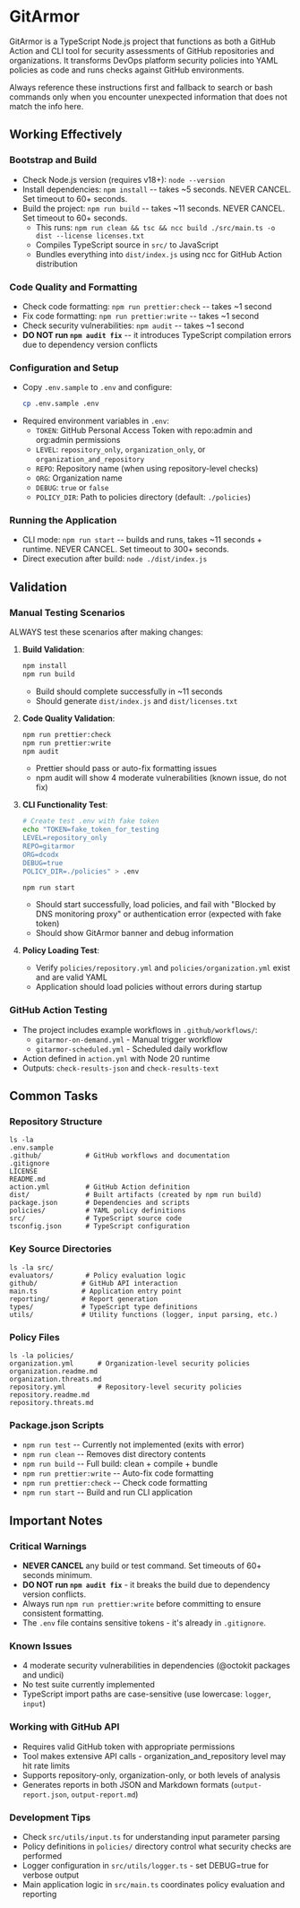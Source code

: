 # GitArmor
GitArmor is a TypeScript Node.js project that functions as both a GitHub Action and CLI tool for security assessments of GitHub repositories and organizations. It transforms DevOps platform security policies into YAML policies as code and runs checks against GitHub environments.

Always reference these instructions first and fallback to search or bash commands only when you encounter unexpected information that does not match the info here.

## Working Effectively

### Bootstrap and Build
- Check Node.js version (requires v18+): `node --version`
- Install dependencies: `npm install` -- takes ~5 seconds. NEVER CANCEL. Set timeout to 60+ seconds.
- Build the project: `npm run build` -- takes ~11 seconds. NEVER CANCEL. Set timeout to 60+ seconds.
  - This runs: `npm run clean && tsc && ncc build ./src/main.ts -o dist --license licenses.txt`
  - Compiles TypeScript source in `src/` to JavaScript
  - Bundles everything into `dist/index.js` using ncc for GitHub Action distribution

### Code Quality and Formatting
- Check code formatting: `npm run prettier:check` -- takes ~1 second
- Fix code formatting: `npm run prettier:write` -- takes ~1 second
- Check security vulnerabilities: `npm audit` -- takes ~1 second
- **DO NOT run `npm audit fix`** -- it introduces TypeScript compilation errors due to dependency version conflicts

### Configuration and Setup
- Copy `.env.sample` to `.env` and configure:
  ```bash
  cp .env.sample .env
  ```
- Required environment variables in `.env`:
  - `TOKEN`: GitHub Personal Access Token with repo:admin and org:admin permissions
  - `LEVEL`: `repository_only`, `organization_only`, or `organization_and_repository`
  - `REPO`: Repository name (when using repository-level checks)
  - `ORG`: Organization name
  - `DEBUG`: `true` or `false`
  - `POLICY_DIR`: Path to policies directory (default: `./policies`)

### Running the Application
- CLI mode: `npm run start` -- builds and runs, takes ~11 seconds + runtime. NEVER CANCEL. Set timeout to 300+ seconds.
- Direct execution after build: `node ./dist/index.js`

## Validation

### Manual Testing Scenarios
ALWAYS test these scenarios after making changes:

1. **Build Validation**:
   ```bash
   npm install
   npm run build
   ```
   - Build should complete successfully in ~11 seconds
   - Should generate `dist/index.js` and `dist/licenses.txt`

2. **Code Quality Validation**:
   ```bash
   npm run prettier:check
   npm run prettier:write
   npm audit
   ```
   - Prettier should pass or auto-fix formatting issues
   - npm audit will show 4 moderate vulnerabilities (known issue, do not fix)

3. **CLI Functionality Test**:
   ```bash
   # Create test .env with fake token
   echo "TOKEN=fake_token_for_testing
   LEVEL=repository_only
   REPO=gitarmor
   ORG=dcodx
   DEBUG=true
   POLICY_DIR=./policies" > .env
   
   npm run start
   ```
   - Should start successfully, load policies, and fail with "Blocked by DNS monitoring proxy" or authentication error (expected with fake token)
   - Should show GitArmor banner and debug information

4. **Policy Loading Test**:
   - Verify `policies/repository.yml` and `policies/organization.yml` exist and are valid YAML
   - Application should load policies without errors during startup

### GitHub Action Testing
- The project includes example workflows in `.github/workflows/`:
  - `gitarmor-on-demand.yml` - Manual trigger workflow
  - `gitarmor-scheduled.yml` - Scheduled daily workflow
- Action defined in `action.yml` with Node 20 runtime
- Outputs: `check-results-json` and `check-results-text`

## Common Tasks

### Repository Structure
```
ls -la
.env.sample
.github/           # GitHub workflows and documentation
.gitignore
LICENSE
README.md
action.yml         # GitHub Action definition
dist/              # Built artifacts (created by npm run build)
package.json       # Dependencies and scripts
policies/          # YAML policy definitions
src/               # TypeScript source code
tsconfig.json      # TypeScript configuration
```

### Key Source Directories
```
ls -la src/
evaluators/        # Policy evaluation logic
github/           # GitHub API interaction
main.ts           # Application entry point  
reporting/        # Report generation
types/            # TypeScript type definitions
utils/            # Utility functions (logger, input parsing, etc.)
```

### Policy Files
```
ls -la policies/
organization.yml      # Organization-level security policies
organization.readme.md
organization.threats.md
repository.yml        # Repository-level security policies  
repository.readme.md
repository.threats.md
```

### Package.json Scripts
- `npm run test` -- Currently not implemented (exits with error)
- `npm run clean` -- Removes dist directory contents
- `npm run build` -- Full build: clean + compile + bundle
- `npm run prettier:write` -- Auto-fix code formatting
- `npm run prettier:check` -- Check code formatting
- `npm run start` -- Build and run CLI application

## Important Notes

### Critical Warnings
- **NEVER CANCEL** any build or test command. Set timeouts of 60+ seconds minimum.
- **DO NOT run `npm audit fix`** - it breaks the build due to dependency version conflicts.
- Always run `npm run prettier:write` before committing to ensure consistent formatting.
- The `.env` file contains sensitive tokens - it's already in `.gitignore`.

### Known Issues
- 4 moderate security vulnerabilities in dependencies (@octokit packages and undici)
- No test suite currently implemented
- TypeScript import paths are case-sensitive (use lowercase: `logger`, `input`)

### Working with GitHub API
- Requires valid GitHub token with appropriate permissions
- Tool makes extensive API calls - organization_and_repository level may hit rate limits
- Supports repository-only, organization-only, or both levels of analysis
- Generates reports in both JSON and Markdown formats (`output-report.json`, `output-report.md`)

### Development Tips
- Check `src/utils/input.ts` for understanding input parameter parsing
- Policy definitions in `policies/` directory control what security checks are performed
- Logger configuration in `src/utils/logger.ts` - set DEBUG=true for verbose output
- Main application logic in `src/main.ts` coordinates policy evaluation and reporting
